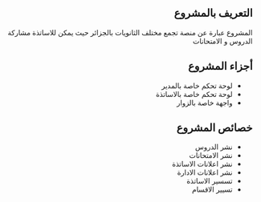 <h2 dir='rtl'>
 التعريف بالمشروع
</h2>
<p dir='rtl'>
المشروع عبارة عن منصة تجمع مختلف الثانويات بالجزائر حيث يمكن للاساتذة مشاركة الدروس و الامتحانات
</p>
<h2 dir='rtl'>
أجزاء المشروع
</h2>
<ul dir='rtl'>
<li> لوحة تحكم خاصة بالمدير
</li>
<li> لوحة تحكم خاصة بالاساتذة
</li>
<li>واجهة خاصة بالزوار</li>
</ul>
<h2 dir='rtl'>
 خصائص المشروع
</h2>
<ul dir='rtl'>
<li>نشر الدروس</li>
<li>نشر الامتحانات</li>
<li>نشر اعلانات الاساتذة</li>
<li>نشر اعلانات الادارة</li>
<li>تسسير الاساتذة</li>
<li>تسيير الاقسام</li>
</ul>